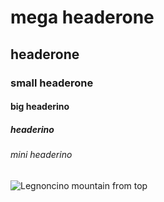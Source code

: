 # mega headerone 
## headerone
### small headerone
#### big headerino
##### headerino 
###### mini headerino 

![ Legnoncino mountain from top](https://encrypted-tbn0.gstatic.com/images?q=tbn:ANd9GcSDtCTNu_Ej2P--IHkRvFIRQTqNqL1Yo-qBbQ&s)
